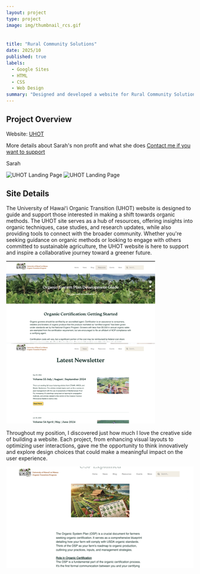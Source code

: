 ```yaml
---
layout: project
type: project
image: img/thumbnail_rcs.gif


title: "Rural Community Solutions"
date: 2025/10
published: true
labels:
  - Google Sites
  - HTML
  - CSS
  - Web Design
summary: "Designed and developed a website for Rural Community Solutions, a nonprofit founded by my friend Sarah Benimana, to support building libraries in Rwanda."
---
```


## Project Overview

Website: <a href = "https://www.uhot.org/">UHOT</a>

More details about Sarah's non profit and what she does <a href="https://manoa.hawaii.edu/ctahr/tpss/"> Contact me if you want to support </a>

Sarah 



<p><img src="../img/uhot-resourcespage.png" alt="UHOT Landing Page" width=400> <img src="../img/uhot-homepage.png" alt="UHOT Landing Page" width=400></p>



## Site Details

The University of Hawaiʻi Organic Transition (UHOT) website is designed to guide and support those interested in making a shift towards organic methods. The UHOT site serves as a hub of resources, offering insights into organic techniques, case studies, and research updates, while also providing tools to connect with the broader community. Whether you're seeking guidance on organic methods or looking to engage with others committed to sustainable agriculture, the UHOT website is here to support and inspire a collaborative journey toward a greener future.


<p><img src="../img/uhot-osp.png" alt="UHOT Home Page" width="400"> <img src="../img/uhot-newspage.png" alt = "UHOT News Page" width="400"></p>


Throughout my position, I discovered just how much I love the creative side of building a website. Each project, from enhancing visual layouts to optimizing user interactions, gave me the opportunity to think innovatively and explore design choices that could make a meaningful impact on the user experience.


<p><img src="../img/uhot-osp-explained.png" alt = "UHOT osp explained page" width="599"></p>

